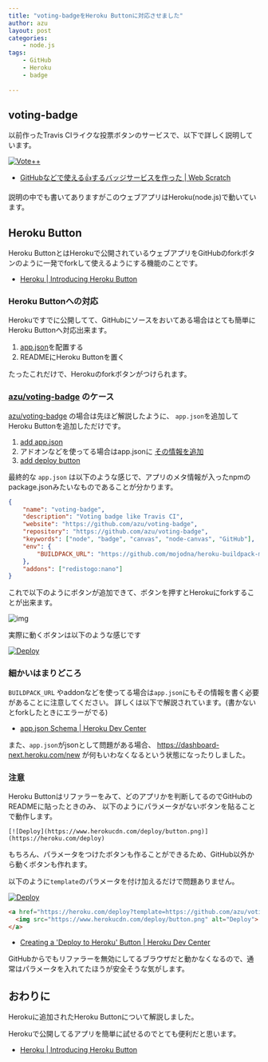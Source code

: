 ```yaml
---
title: "voting-badgeをHeroku Buttonに対応させました"
author: azu
layout: post
categories:
    - node.js
tags:
    - GitHub
    - Heroku
    - badge
    
---
```


## voting-badge

以前作ったTravis CIライクな投票ボタンのサービスで、以下で詳しく説明しています。

[![Vote++](https://voting-badge.herokuapp.com/img?url=https://github.com/azu/voting-badge)](https://voting-badge.herokuapp.com/vote?url=https://github.com/azu/voting-badge)

- [GitHubなどで使える:+1:するバッジサービスを作った | Web Scratch](http://efcl.info/2014/07/29/voting-badge/ "GitHubなどで使える:+1:するバッジサービスを作った | Web Scratch")

説明の中でも書いてありますがこのウェブアプリはHeroku(node.js)で動いています。

## Heroku Button

Heroku ButtonとはHerokuで公開されているウェブアプリをGitHubのforkボタンのように一発でforkして使えるようにする機能のことです。

- [Heroku | Introducing Heroku Button](https://blog.heroku.com/archives/2014/8/7/heroku-button "Heroku | Introducing Heroku Button")

### Heroku Buttonへの対応

Herokuですでに公開してて、GitHubにソースをおいてある場合はとても簡単にHeroku Buttonへ対応出来ます。

1. [app.json](https://devcenter.heroku.com/articles/app-json-schema "app.json Schema | Heroku Dev Center")を配置する
2. READMEにHeroku Buttonを置く

たったこれだけで、Herokuのforkボタンがつけられます。

### [azu/voting-badge](https://github.com/azu/voting-badge "azu/voting-badge") のケース

[azu/voting-badge](https://github.com/azu/voting-badge "azu/voting-badge") の場合は先ほど解説したように、
`app.json`を追加してHeroku Buttonを追加しただけです。

1. [ add app.json ](https://github.com/azu/voting-badge/commit/e8569c739eac47f5739417a4aaaa43fe49047e38 " add app.json ")
2. アドオンなどを使ってる場合はapp.jsonに [その情報を追加](https://github.com/azu/voting-badge/commit/d0cad65cfeb48d04859e5f25a3fae8cad7056a11 "update app.json · d0cad65 · azu/voting-badge")
3. [ add deploy button ](https://github.com/azu/voting-badge/commit/b766bd1555483ca025483ca477f8392da90e1736 " add deploy button ") 

最終的な `app.json` は以下のような感じで、アプリのメタ情報が入ったnpmのpackage.jsonみたいなものであることが分かります。

``` json
{
    "name": "voting-badge",
    "description": "Voting badge like Travis CI",
    "website": "https://github.com/azu/voting-badge",
    "repository": "https://github.com/azu/voting-badge",
    "keywords": ["node", "badge", "canvas", "node-canvas", "GitHub"],
    "env": {
        "BUILDPACK_URL": "https://github.com/mojodna/heroku-buildpack-multi.git#build-env"
    },
    "addons": ["redistogo:nano"]
}
```

これで以下のようにボタンが追加できて、ボタンを押すとHerokuにforkすることが出来ます。

![img](http://efcl.info/wp-content/uploads/2014/08/08-1407471632.png)

実際に動くボタンは以下のような感じです

[![Deploy](https://www.herokucdn.com/deploy/button.png)](https://heroku.com/deploy?template=https://github.com/azu/voting-badge)

### 細かいはまりどころ

`BUILDPACK_URL` やaddonなどを使ってる場合は`app.json`にもその情報を書く必要があることに注意してください。
詳しくは以下で解説されています。(書かないとforkしたときにエラーがでる)

- [app.json Schema | Heroku Dev Center](https://devcenter.heroku.com/articles/app-json-schema "app.json Schema | Heroku Dev Center")
 
また、`app.json`がjsonとして問題がある場合、 https://dashboard-next.heroku.com/new が何もいわなくなるという状態になったりしました。 

### 注意

Heroku Buttonはリファラーをみて、どのアプリかを判断してるのでGitHubのREADMEに貼ったときのみ、
以下のようにパラメータがないボタンを貼ることで動作します。

``` 
[![Deploy](https://www.herokucdn.com/deploy/button.png)](https://heroku.com/deploy)
```

もちろん、パラメータをつけたボタンも作ることができるため、GitHub以外から動くボタンも作れます。

以下のように`template`のパラメータを付け加えるだけで問題ありません。


[![Deploy](https://www.herokucdn.com/deploy/button.png)](https://heroku.com/deploy?template=https://github.com/azu/voting-badge)

``` html
<a href="https://heroku.com/deploy?template=https://github.com/azu/voting-badge">
  <img src="https://www.herokucdn.com/deploy/button.png" alt="Deploy">
</a>
```

- [Creating a &#39;Deploy to Heroku&#39; Button | Heroku Dev Center](https://devcenter.heroku.com/articles/heroku-button "Creating a &#39;Deploy to Heroku&#39; Button | Heroku Dev Center")

GitHubからでもリファラーを無効にしてるブラウザだと動かなくなるので、通常はパラメータを入れてたほうが安全そうな気がします。

## おわりに

Herokuに追加されたHeroku Buttonについて解説しました。

Herokuで公開してるアプリを簡単に試せるのでとても便利だと思います。


- [Heroku | Introducing Heroku Button](https://blog.heroku.com/archives/2014/8/7/heroku-button "Heroku | Introducing Heroku Button")